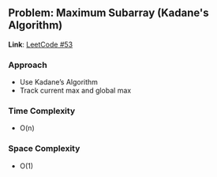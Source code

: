 ## Problem: Maximum Subarray (Kadane's Algorithm)

**Link**: [LeetCode #53](https://leetcode.com/problems/maximum-subarray/)

### Approach
- Use Kadane’s Algorithm
- Track current max and global max

### Time Complexity
- O(n)

### Space Complexity
- O(1)
